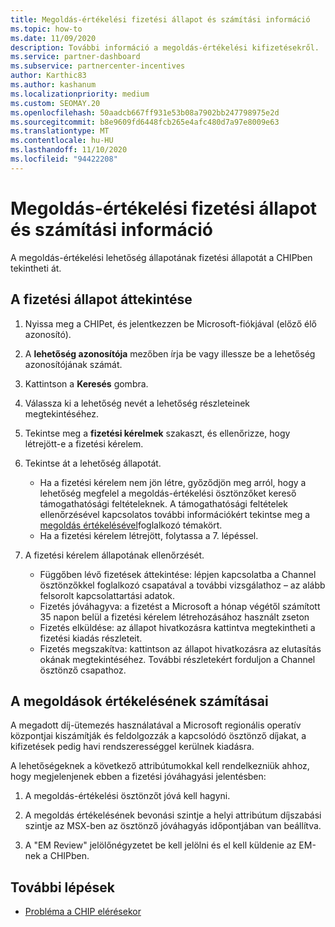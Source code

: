 ```yaml
---
title: Megoldás-értékelési fizetési állapot és számítási információ
ms.topic: how-to
ms.date: 11/09/2020
description: További információ a megoldás-értékelési kifizetésekről.
ms.service: partner-dashboard
ms.subservice: partnercenter-incentives
author: Karthic83
ms.author: kashanum
ms.localizationpriority: medium
ms.custom: SEOMAY.20
ms.openlocfilehash: 50aadcb667ff931e53b08a7902bb247798975e2d
ms.sourcegitcommit: b8e9609fd6448fcb265e4afc480d7a97e8009e63
ms.translationtype: MT
ms.contentlocale: hu-HU
ms.lasthandoff: 11/10/2020
ms.locfileid: "94422208"
---
```

# <a name="solution-assessment-payment-status-and-calculation-info"></a>Megoldás-értékelési fizetési állapot és számítási információ

A megoldás-értékelési lehetőség állapotának fizetési állapotát a CHIPben tekintheti át. 

## <a name="how-to-review-your-payment-status"></a>A fizetési állapot áttekintése

1. Nyissa meg a CHIPet, és jelentkezzen be Microsoft-fiókjával (előző élő azonosító).
2. A **lehetőség azonosítója** mezőben írja be vagy illessze be a lehetőség azonosítójának számát.
3. Kattintson a **Keresés** gombra.
4. Válassza ki a lehetőség nevét a lehetőség részleteinek megtekintéséhez.
5. Tekintse meg a **fizetési kérelmek** szakaszt, és ellenőrizze, hogy létrejött-e a fizetési kérelem.
6. Tekintse át a lehetőség állapotát.

    - Ha a fizetési kérelem nem jön létre, győződjön meg arról, hogy a lehetőség megfelel a megoldás-értékelési ösztönzőket kereső támogathatósági feltételeknek. A támogathatósági feltételek ellenőrzésével kapcsolatos további információkért tekintse meg a [megoldás értékelésével](chip-solution-assessment.md)foglalkozó témakört.
    - Ha a fizetési kérelem létrejött, folytassa a 7. lépéssel.
7. A fizetési kérelem állapotának ellenőrzését.

    - Függőben lévő fizetések áttekintése: lépjen kapcsolatba a Channel ösztönzőkkel foglalkozó csapatával a további vizsgálathoz – az alább felsorolt kapcsolattartási adatok.
    - Fizetés jóváhagyva: a fizetést a Microsoft a hónap végétől számított 35 napon belül a fizetési kérelem létrehozásához használt zseton
    -  Fizetés elküldése: az állapot hivatkozásra kattintva megtekintheti a fizetési kiadás részleteit.
    - Fizetés megszakítva: kattintson az állapot hivatkozásra az elutasítás okának megtekintéséhez. További részletekért forduljon a Channel ösztönző csapathoz.

## <a name="calculations-for-solutions-assessment"></a>A megoldások értékelésének számításai

A megadott díj-ütemezés használatával a Microsoft regionális operatív központjai kiszámítják és feldolgozzák a kapcsolódó ösztönző díjakat, a kifizetések pedig havi rendszerességgel kerülnek kiadásra.

A lehetőségeknek a következő attribútumokkal kell rendelkezniük ahhoz, hogy megjelenjenek ebben a fizetési jóváhagyási jelentésben:

1. A megoldás-értékelési ösztönzőt jóvá kell hagyni.

1. A megoldás értékelésének bevonási szintje a helyi attribútum díjszabási szintje az MSX-ben az ösztönző jóváhagyás időpontjában van beállítva.
 
1. A "EM Review" jelölőnégyzetet be kell jelölni és el kell küldenie az EM-nek a CHIPben.

## <a name="next-steps"></a>További lépések

- [Probléma a CHIP elérésekor](chip-access-trouble.md) 
